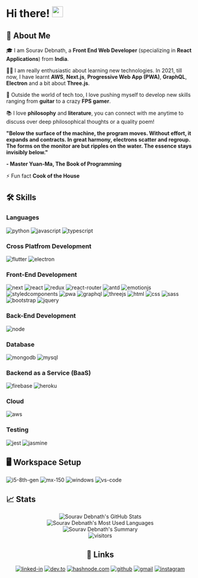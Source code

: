 # Hi there! <img src="https://media.giphy.com/media/hvRJCLFzcasrR4ia7z/giphy.gif" width="29px">

## 🚀 About Me

🎓 I am Sourav Debnath, a **Front End Web Developer** (specializing in **React Applications**) from **India**.

👨‍💻 I am really enthusiastic about learning new technologies. In 2021, till now, I have learnt **AWS**, **Next.js**, **Progressive Web App (PWA)**, **GraphQL**, **Electron** and a bit about **Three.js**.

🎸 Outside the world of tech too, I love pushing myself to develop new skills ranging from **guitar** to a crazy **FPS gamer**.

📚 I love **philosophy** and **literature**, you can connect with me anytime to discuss over deep philosophical thoughts or a quality poem! 

**"Below the surface of the machine, the program moves. Without effort, it expands and contracts. In great harmony, electrons scatter and regroup. The forms on the monitor are but ripples on the water. The essence stays invisibly below."**

**- Master Yuan-Ma, The Book of Programming**

⚡ Fun fact **Cook of the House**


## 🛠️ Skills

### Languages

![python](https://img.shields.io/badge/Python-3776AB?style=for-the-badge&logo=python&logoColor=white)
![javascript](https://img.shields.io/badge/JavaScript-323330?style=for-the-badge&logo=javascript&logoColor=F7DF1E)
![typescript](https://img.shields.io/badge/TypeScript-3178C6?style=for-the-badge&logo=typescript&logoColor=white)

### Cross Platfrom Development

![flutter](https://img.shields.io/badge/Flutter-28B6F6?style=for-the-badge&logo=flutter&logoColor=white)
![electron](https://img.shields.io/badge/Electron-2C2E3B?style=for-the-badge&logo=electron&logoColor=white)

### Front-End Development

![next](https://img.shields.io/badge/Next-000000?style=for-the-badge&logo=nextdotjs&logoColor=FFFFFF)
![react](https://img.shields.io/badge/React-20232A?style=for-the-badge&logo=react&logoColor=61DAFB)
![redux](https://img.shields.io/badge/Redux-593D88?style=for-the-badge&logo=redux&logoColor=white)
![react-router](https://img.shields.io/badge/React_Router-CA4245?style=for-the-badge&logo=react-router&logoColor=white)
![antd](https://img.shields.io/badge/antd-Ant%20Design-blue?style=for-the-badge&logoColor=white)
![emotionjs](https://img.shields.io/badge/EmotionJS-EmotionJS-pink?style=for-the-badge&logoColor=white)
![styledcomponents](https://img.shields.io/badge/Styled-Styled-blueviolet?style=for-the-badge&logoColor=white)
![pwa](https://img.shields.io/badge/Progressive_Web_App-4285F4?style=for-the-badge&logo=googlechrome&logoColor=white)
![graphql](https://img.shields.io/badge/GraphQL-E434AA?style=for-the-badge&logo=graphql&logoColor=white)
![threejs](https://img.shields.io/badge/Three.js-000000?style=for-the-badge&logo=three.js&logoColor=white)
![html](https://img.shields.io/badge/HTML5-E34F26?style=for-the-badge&logo=html5&logoColor=white)
![css](https://img.shields.io/badge/CSS3-1572B6?style=for-the-badge&logo=css3&logoColor=white)
![sass](https://img.shields.io/badge/SASS-CC6699?style=for-the-badge&logo=sass&logoColor=white)
![bootstrap](https://img.shields.io/badge/Bootstrap-563D7C?style=for-the-badge&logo=bootstrap&logoColor=white)
![jquery](https://img.shields.io/badge/jQuery-0769AD?style=for-the-badge&logo=jquery&logoColor=white)

### Back-End Development

![node](https://img.shields.io/badge/Node.js-339933?style=for-the-badge&logo=nodedotjs&logoColor=white)

### Database

![mongodb](https://img.shields.io/badge/MongoDB-47A248?style=for-the-badge&logo=mongodb&logoColor=white)
![mysql](https://img.shields.io/badge/MySQL-00000F?style=for-the-badge&logo=mysql&logoColor=white)

### Backend as a Service (BaaS)

![firebase](https://img.shields.io/badge/Firebase-ffaa00?style=for-the-badge&logo=Firebase&logoColor=white)
![heroku](https://img.shields.io/badge/Heroku-430098?style=for-the-badge&logo=heroku&logoColor=white)

### Cloud
![aws](https://img.shields.io/badge/AWS-Amazon%20Web%20Services-orange?style=for-the-badge&logoColor=white)

### Testing

![jest](https://img.shields.io/badge/Jest-C21325?style=for-the-badge&logo=jest&logoColor=white)
![jasmine](https://img.shields.io/badge/jasmine-Jasmine-purple?style=for-the-badge&logoColor=white)

## 🖥️ Workspace Setup

![i5-8th-gen](https://img.shields.io/badge/Intel-Core_i5_8th-0071C5?style=for-the-badge&logo=intel&logoColor=white)
![mx-150](https://img.shields.io/badge/MX150-Nvidia%20MX150-brightgreen?style=for-the-badge&logo=nvidia&logoColor=white)
![windows](https://img.shields.io/badge/Windows_10-0078D6?style=for-the-badge&logo=windows&logoColor=white)
![vs-code](https://img.shields.io/badge/VS_Code-007ACC?style=for-the-badge&logo=Visual-Studio-Code&logoColor=white)


## 📈 Stats

<div align="center">
<img src="https://github-readme-stats.vercel.app/api?username=debnathSD&theme=radicalshow_icons=true&hide_border=true&count_private=true" alt="Sourav Debnath's GitHub Stats">
</div>

<div align="center">
<img src="https://github-profile-summary-cards.vercel.app/api/cards/most-commit-language?username=debnathSD&theme=solarized_dark" alt="Sourav Debnath's Most Used Languages">
 </div>
 
 <div align="center">
<img src="https://github-profile-summary-cards.vercel.app/api/cards/profile-details?username=debnathSD&theme=solarized_dark" alt="Sourav Debnath's Summary")
 </div>

<div align="center">
<img src="https://visitor-badge.laobi.icu/badge?page_id=debnathSD.debnathSD" alt="visitors">
</div>

## 🔗 Links

[![linked-in](https://img.shields.io/badge/Linked_In-0077B5?style=for-the-badge&logo=LinkedIn&logoColor=white)](https://www.linkedin.com/in/sourav-debnath-b4a18553/)
[![dev.to](https://img.shields.io/badge/Dev.to-0A0A0A?style=for-the-badge&logo=DevdotTo&logoColor=white)](https://dev.to/_ravo_lution)
[![hashnode.com](https://img.shields.io/badge/Hashnode.com-2962FF?style=for-the-badge&logo=HashnodeDotCom&logoColor=white)](https://hashnode.com/@poet)
[![github](https://img.shields.io/badge/GitHub-000000?style=for-the-badge&logo=GitHub&logoColor=white)](https://github.com/debnathSD)
[![gmail](https://img.shields.io/badge/Gmail-D14836?style=for-the-badge&logo=Gmail&logoColor=white)](mailto:souravd.cgr@gmail.com)
[![instagram](https://img.shields.io/badge/Instagram-E4405F?style=for-the-badge&logo=instagram&logoColor=white)](https://www.instagram.com/ravo_lution/)
